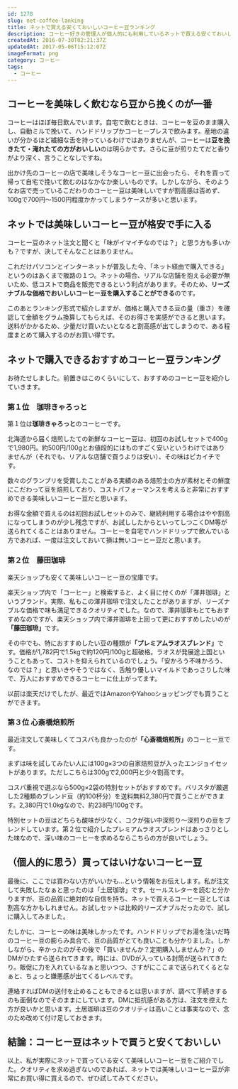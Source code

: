 ```yaml
---
id: 1278
slug: net-coffee-lanking
title: ネットで買える安くておいしいコーヒー豆ランキング
description: コーヒー好きの管理人が個人的にも利用しているネットで買える安くておいしいコーヒー豆をご紹介します。注文して失敗したネットショップもあったので、買ってはいけないコーヒー豆も合わせて書いていきます。
createdAt: 2016-07-30T02:21:37Z
updatedAt: 2017-05-06T15:12:07Z
imageFormat: png
category: コーヒー
tags:
  - コーヒー
---
```


## コーヒーを美味しく飲むなら豆から挽くのが一番

コーヒーはほぼ毎日飲んでいます。自宅で飲むときは、コーヒーを豆のまま購入し、自動ミルで挽いて、ハンドドリップかコーヒープレスで飲みます。産地の違いが分かるほど繊細な舌を持っているわけではありませんが、コーヒーは<strong>豆を挽きたて・淹れたての方がおいしい</strong>のは明らかです。さらに豆が煎りたてだと香りがより深く、言うことなしですね。

出かけ先のコーヒーの店で美味しそうなコーヒー豆に出会ったら、それを買って帰って自宅で挽いて飲むのはなかなか楽しいものです。しかしながら、そのようなお店で売っているこだわりのコーヒー豆は美味しいですが割高感は否めず、100gで700円〜1500円程度かかってしまうケースが多いと思います。

## ネットでは美味しいコーヒー豆が格安で手に入る

コーヒー豆のネット注文と聞くと「味がイマイチなのでは？」と思う方も多いかも？ですが、決してそんなことはありません。

これだけパソコンとインターネットが普及した今、「ネット経由で購入できる」というのはあくまで販路の１つ。ネットの場合、リアルな店舗を抱える必要が無いため、<span class="line">低コストで商品を販売できる</span>という利点があります。そのため、<strong>リーズナブルな価格でおいしいコーヒー豆を購入することができる</strong>のです。

このあとランキング形式で紹介しますが、価格と購入できる豆の量（重さ）を確認して金額をグラム換算してもらえば、そのお得さを実感ができると思います。送料がかかるため、少量だけ買いたいとなると割高感が出てしまうので、ある程度まとめて購入するのがお買い得です。

## ネットで購入できるおすすめコーヒー豆ランキング

お待たせしました。前置きはこのくらいにして、おすすめのコーヒー豆を紹介していきます。

### 第１位　珈琲きゃろっと

第１位は<strong>珈琲きゃろっと</strong>のコーヒーです。

北海道から届く焙煎したての新鮮なコーヒー豆は、初回のお試しセットで400gで1,980円。約500円/100gとお値段的にはものすごく安いというわけではありませんが（それでも、リアルな店舗で買うよりは安い）、その味はピカイチです。

数々のグランプリを受賞したことがある実績のある焙煎士の方が素材とその鮮度にこだわって豆を焙煎しており、コストパフォーマンスを考えると非常におすすめできる美味しいコーヒー豆だと思います。

お得な金額で買えるのは初回お試しセットのみで、継続利用する場合はやや割高になってしまうのが少し残念ですが、お試ししたからといってしつこくDM等が送られてくることはありません。コーヒーを自宅でハンドドリップで飲んでいる方であれば、一度は注文しておいて損は無いコーヒー豆だと思います。

<external-link title="珈琲きゃろっと" note="数々のグランプリを獲得した焙煎人が送る世界が認めた一杯" link="https://px.a8.net/svt/ejp?a8mat=2NP03M+DJM7EA+2CG0+5YJRM" img-file-name="coffee_carrot.png" asp-measurement-img-link="https://www13.a8.net/0.gif?a8mat=2NP03M+DJM7EA+2CG0+5YJRM"></external-link>

### 第２位　藤田珈琲

楽天ショップも安くて美味しいコーヒー豆の宝庫です。

楽天ショップ内で「コーヒー」と検索すると、よく目に付くのが「澤井珈琲」というブランド。実際、私もこの澤井珈琲で注文したことがありますが、リーズナブルな価格で味も満足できるクオリティでした。なので、澤井珈琲もとてもおすすめなのですが、楽天ショップ内で澤井珈琲を上回って更におすすめしたいのが<strong>「藤田珈琲」</strong>です。

その中でも、特におすすめしたい豆の種類が<strong>「プレミアムラオスブレンド」</strong>です。価格が1,782円で1.5kgで約120円/100gと超破格。ラオスが発展途上国ということもあって、コストを抑えられているのでしょう。「安かろう不味かろう、なのでは？」と思いきやそうではなく、舌触り優しいマイルドであっさりした味で、万人におすすめできるコーヒーに仕上がってます。

以前は楽天だけでしたが、最近ではAmazonやYahooショッピングでも買うことができます。

<kaereba-link item-title="藤田珈琲 プレミアムラオスブレンド" img-file-name="fujitacoffee_premium_laos_500x500.png" shop-name="藤田珈琲" amazon-item-id="B0087V36RS" search-keyword="藤田珈琲 プレミアムラオスブレンド"></kaereba-link>

### 第３位 心斎橋焙煎所

最近注文して美味しくてコスパも良かったのが<strong>「心斎橋焙煎所」</strong>のコーヒー豆です。

まずは味を試してみたい人には100g×3つの自家焙煎豆が入ったエンジョイセットがあります。ただしこちらは300gで2,000円と少々割高です。

コスパ重視で選ぶなら500g×2袋の特別セットがおすすめです。バリスタが厳選した2種類のブレンド豆（約100杯分）を送料無料2,380円で買うことができます。2,380円で1.0kgなので、約238円/100gです。

特別セットの豆はどちらも酸味が少なく、コクが強い中深煎り〜深煎りの豆をブレンドしています。第２位で紹介したプレミアムラオスブレンドはあっさりとした味なので、深い味のコーヒーを求めるならこちらの方が良いでしょう。

<kaereba-link item-title="心斎橋焙煎所 自家焙煎コーヒー豆" img-file-name="shinsaibashi_coffee_500x500.png" shop-name="心斎橋焙煎所" amazon-item-id="B018XIGE28" search-keyword="心斎橋焙煎所"></kaereba-link>

## （個人的に思う）買ってはいけないコーヒー豆

最後に、ここでは買わない方がいいかも…という情報をお伝えします。私が注文して失敗したなぁと思ったのは「土居珈琲」です。セールスレターを読むと分かりますが、豆の品質に絶対的な自信を持ち、ネットで買えるコーヒー豆としては割高な方かもしれません。お試しセットは比較的リーズナブルだったので、試しに購入してみました。

<external-link title="土居珈琲" note="品質のよい生豆をつかった、焙煎したてのコーヒーをお届け" link="https://px.a8.net/svt/ejp?a8mat=2NP03O+6921MA+2H8I+5YJRM" img-file-name="doicoffee.png" asp-measurement-img-link="https://www17.a8.net/0.gif?a8mat=2NP03O+6921MA+2H8I+5YJRM"></external-link>

たしかに、コーヒーの味は美味しかったです。ハンドドリップでお湯を注いだ時のコーヒー豆の膨らみ具合で、豆の品質がとても良いことも分かりました。しかしながら、辛かったのがその後で「買いませんか？定期購入しませんか？」のDMがひたすら送られてきます。時には、DVDが入っている封筒が送られてきたり。販促に力を入れているなぁと思いつつ、さすがにここまで送られてくるとなぁと、ちょっと嫌悪感が出てくるレベルです。

<supplement type="normal" title="おすすめできないのはコーヒーの味でなく販促の手法" >連絡すればDMの送付を止めることもできるとは思いますが、調べて手続きするのも面倒なのでそのままにしています。DMに抵抗感がある方は、注文を控えた方が良いかと思います。土居珈琲は豆のクオリティは高いことは事実なので、念のため改めて付け足しておきます。</supplement>

## 結論：コーヒー豆はネットで買うと安くておいしい

以上、私が実際にネットで買っている安くて美味しいコーヒー豆をご紹介でした。クオリティを求め過ぎないのであれば、ネットでは美味しいコーヒー豆が非常にお買い得に買えるので、ぜひ試してみてください。

